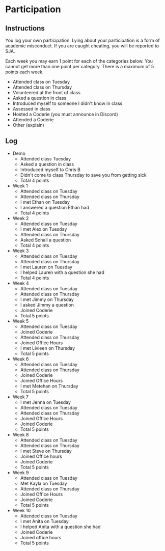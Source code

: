 Participation
=============

## Instructions ##

You log your own participation. Lying about your participation is a form of
academic misconduct. If you are caught cheating, you will be reported to SJA.

Each week you may earn 1 point for each of the categories below. You cannot get
more than one point per category. There is a maximum of 5 points each week.

+ Attended class on Tuesday
+ Attended class on Thursday
+ Volunteered at the front of class
+ Asked a question in class
+ Introduced myself to someone I didn't know in class
+ Assessed in class
+ Hosted a Coderie (you must announce in Discord)
+ Attended a Coderie
+ Other (explain)

## Log ##

- Demo
	+ Attended class Tuesday
	+ Asked a question in class
	+ Introduced myself to Chris B
	+ Didn't come to class Thursday to save you from getting sick
	+ Total 4 points
- Week 1
	+ Attended class on Tuesday
	+ Attended class on Thursday
	+ I met Ethan on Tuesday
	+ I answered a question Ethan had
	+ Total 4 points
- Week 2
	+ Attended class on Tuesday 
	+ I met Alex on Tuesday
	+ Attended class on Thursday
	+ Asked Sohail a question
	+ Total 4 points
- Week 3
	+ Attended class on Tuesday
	+ Attended class on Thursday
	+ I met Lauren on Tuesday
	+ I helped Lauren with a question she had
	+ Total 4 points
- Week 4
	+ Attended class on Tuesday
	+ Attended class on Thursday
	+ I met Jimmy on Thursday
	+ I asked Jimmy a question
	+ Joined Coderie
	+ Total 5 points
- Week 5
	+ Attended class on Tuesday
	+ Joined Coderie
	+ Attended class on Thursday
	+ Joined Office Hours
	+ I met Livleen on Thursday
	+ Total 5 points
- Week 6
	+ Attended class on Tuesday
	+ Attended class on Thursday
	+ Joined Coderie
	+ Joined Office Hours
	+ I met Metehan on Thursday
	+ Total 5 points
- Week 7
	+ I met Jenna on Tuesday
	+ Attended class on Tuesday
	+ Attended class on Thursday
	+ Joined Office Hours
	+ Joined Coderie
	+ Total 5 points
- Week 8
	+ Attended class on Tuesday
	+ Attended class on Thursday
	+ I met Steve on Thursday
	+ Joined Office hours
	+ Joined Coderie
	+ Total 5 points
- Week 9
	+ Attended class on Tuesday
	+ Met Kayla on Tuesday
	+ Attended class on Thursday
	+ Joined Office Hours
	+ Joined Coderie
	+ Total 5 points
- Week 10
	+ Attended class on Tuesday
	+ I met Anita on Tuesday
	+ I helped Anita with a question she had
	+ Joined Coderie
	+ Joined office hours
	+ Total 5 points
